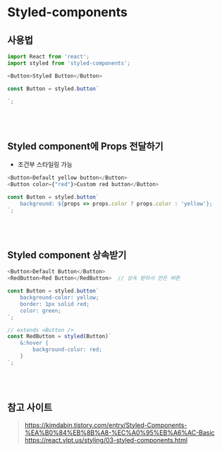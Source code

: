 # Styled-components

## 사용법

```javascript
import React from 'react';
import styled from 'styled-components';

<Button>Styled Button</Button>

const Button = styled.button`

`;
```

<br><br>

## Styled component에 Props 전달하기

* 조건부 스타일링 가능

```javascript
<Button>Default yellow button</Button>
<Button color={"red"}>Custom red button</Button>

const Button = styled.button`
    background: ${props => props.color ? props.color : 'yellow'};
`;
```

<br><br>

## Styled component 상속받기

```javascript
<Button>Default Button</Button>
<RedButton>Red Button</RedButton>  // 상속 받아서 만든 버튼

const Button = styled.button`
    background-color: yellow;
    border: 1px solid red;
    color: green;
`;

// extends <Button />
const RedButton = styled(Button)`
    &:hover {
        background-color: red;
    }
`;
```

<br><br>

## 참고 사이트

> https://kimdabin.tistory.com/entry/Styled-Components-%EA%B0%84%EB%8B%A8-%EC%A0%95%EB%A6%AC-Basic  
> https://react.vlpt.us/styling/03-styled-components.html  

